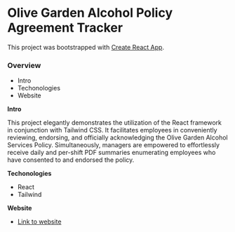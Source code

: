 # Olive Garden Alcohol Policy Agreement Tracker

This project was bootstrapped with [Create React App](https://github.com/facebook/create-react-app).

### Overview

- Intro
- Techonologies
- Website

**Intro**

This project elegantly demonstrates the utilization of the React framework in conjunction with Tailwind CSS. It facilitates employees in conveniently reviewing, endorsing, and officially acknowledging the Olive Garden Alcohol Services Policy. Simultaneously, managers are empowered to effortlessly receive daily and per-shift PDF summaries enumerating employees who have consented to and endorsed the policy.

**Techonologies**

- React
- Tailwind

**Website**

- [Link to website]()
